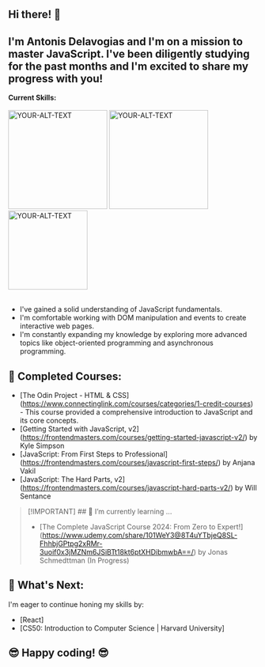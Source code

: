 ## Hi there! 👋

## I'm Antonis Delavogias and I'm on a mission to master JavaScript. I've been diligently studying for the past months and I'm excited to share my progress with you! 

**Current Skills:**
 <br><br>
<picture>
<img alt="YOUR-ALT-TEXT" src="https://cdn.iconscout.com/icon/free/png-512/free-html5-42-1175210.png?f=webp&w=256" width="200">
</picture>
<picture>
 <img alt="YOUR-ALT-TEXT" src="https://cdn.iconscout.com/icon/free/png-512/free-css-38-226095.png?f=webp&w=256" width="200">
</picture>
<picture>
 <img alt="YOUR-ALT-TEXT" src="https://cdn.iconscout.com/icon/free/png-512/free-javascript-1-225993.png?f=webp&w=256" width="160">
</picture>
 <br><br>
* I've gained a solid understanding of JavaScript fundamentals. 
* I'm comfortable working with DOM manipulation and events to create interactive web pages. 
* I'm constantly expanding my knowledge by exploring more advanced topics like object-oriented programming and asynchronous programming.  

## 🚀 **Completed Courses:** 

* [The Odin Project - HTML & CSS] (https://www.connectinglink.com/courses/categories/1-credit-courses) - This course provided a comprehensive introduction to JavaScript and its core concepts.
* [Getting Started with JavaScript, v2] (https://frontendmasters.com/courses/getting-started-javascript-v2/) by Kyle Simpson
* [JavaScript: From First Steps to Professional] (https://frontendmasters.com/courses/javascript-first-steps/) by Anjana Vakil
* [JavaScript: The Hard Parts, v2] (https://frontendmasters.com/courses/javascript-hard-parts-v2/) by Will Sentance


> [!IMPORTANT]  ## 🌱 I’m currently learning ...
> * [The Complete JavaScript Course 2024: From Zero to Expert!] (https://www.udemy.com/share/101WeY3@8T4uYTbjeQ8SL-FhhbjGPtpg2xRMr-3uoif0x3jMZNm6JSiBTt18kt6ptXHDibmwbA==/) by Jonas Schmedttman (In Progress)

## 🙏 **What's Next:**

 I'm eager to continue honing my skills by:

* [React]
* [CS50: Introduction to Computer Science | Harvard University]

## 😎 **Happy coding!** 😎


